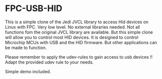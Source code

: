 # FPC-USB-HID
This is a simple clone of the Jedi JVCL library to access Hid devices on Linux with FPC.
Very low level. No external libraries needed.
Not all functions fom the original JVCL library are available.
But this simple clone will allow you to control most HID devices.
It is designed to control Microchip MCUs with USB and the HID firmware.
But other applications can be made to function.

Please remember to apply the udev-rules to gain access to usb devices !!
Adapt the provided udev rule to your needs.

Simple demo included.